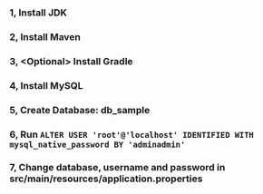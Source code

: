 ### 1, Install JDK
### 2, Install Maven
### 3, \<Optional\> Install Gradle
### 4, Install MySQL
### 5, Create Database: db_sample
### 6, Run ```ALTER USER 'root'@'localhost' IDENTIFIED WITH mysql_native_password BY 'adminadmin'``` 
### 7, Change database, username and password in src/main/resources/application.properties
